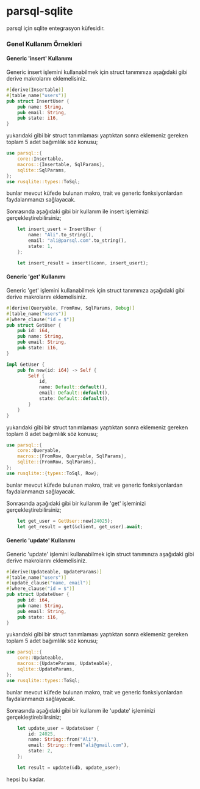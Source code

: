 # parsql-sqlite

parsql için sqlite entegrasyon küfesidir.

### Genel Kullanım Örnekleri

#### Generic 'insert' Kullanımı

Generic insert işlemini kullanabilmek için struct tanımınıza aşağıdaki gibi derive makrolarını eklemelisiniz.

```rust
#[derive(Insertable)]
#[table_name("users")]
pub struct InsertUser {
    pub name: String,
    pub email: String,
    pub state: i16,
}
```

yukarıdaki gibi bir struct tanımlaması yaptıktan sonra eklemeniz gereken toplam 5 adet bağımlılık söz konusu;

```rust
use parsql::{
    core::Insertable,
    macros::{Insertable, SqlParams},
    sqlite::SqlParams,
};
use rusqlite::types::ToSql;
```

bunlar mevcut küfede bulunan makro, trait ve generic fonksiyonlardan faydalanmanızı sağlayacak.

Sonrasında aşağıdaki gibi bir kullanım ile insert işleminizi gerçekleştirebilirsiniz;

```rust
    let insert_usert = InsertUser {
        name: "Ali".to_string(),
        email: "ali@parsql.com".to_string(),
        state: 1,
    };

    let insert_result = insert(&conn, insert_usert);
```

#### Generic 'get' Kullanımı

Generic 'get' işlemini kullanabilmek için struct tanımınıza aşağıdaki gibi derive makrolarını eklemelisiniz.

```rust
#[derive(Queryable, FromRow, SqlParams, Debug)]
#[table_name("users")]
#[where_clause("id = $")]
pub struct GetUser {
    pub id: i64,
    pub name: String,
    pub email: String,
    pub state: i16,
}

impl GetUser {
    pub fn new(id: i64) -> Self {
        Self {
            id,
            name: Default::default(),
            email: Default::default(),
            state: Default::default(),
        }
    }
}
```

yukarıdaki gibi bir struct tanımlaması yaptıktan sonra eklemeniz gereken toplam 8 adet bağımlılık söz konusu;

```rust
use parsql::{
    core::Queryable,
    macros::{FromRow, Queryable, SqlParams},
    sqlite::{FromRow, SqlParams},
};
use rusqlite::{types::ToSql, Row};
```

bunlar mevcut küfede bulunan makro, trait ve generic fonksiyonlardan faydalanmanızı sağlayacak.

Sonrasında aşağıdaki gibi bir kullanım ile 'get' işleminizi gerçekleştirebilirsiniz;

```rust
    let get_user = GetUser::new(24025);
    let get_result = get(&client, get_user).await;
```

#### Generic 'update' Kullanımı

Generic 'update' işlemini kullanabilmek için struct tanımınıza aşağıdaki gibi derive makrolarını eklemelisiniz.

```rust
#[derive(Updateable, UpdateParams)]
#[table_name("users")]
#[update_clause("name, email")]
#[where_clause("id = $")]
pub struct UpdateUser {
    pub id: i64,
    pub name: String,
    pub email: String,
    pub state: i16,
}
```

yukarıdaki gibi bir struct tanımlaması yaptıktan sonra eklemeniz gereken toplam 5 adet bağımlılık söz konusu;

```rust
use parsql::{
    core::Updateable,
    macros::{UpdateParams, Updateable},
    sqlite::UpdateParams,
};
use rusqlite::types::ToSql;
```

bunlar mevcut küfede bulunan makro, trait ve generic fonksiyonlardan faydalanmanızı sağlayacak.

Sonrasında aşağıdaki gibi bir kullanım ile 'update' işleminizi gerçekleştirebilirsiniz;

```rust
    let update_user = UpdateUser {
        id: 24025,
        name: String::from("Ali"),
        email: String::from("ali@gmail.com"),
        state: 2,
    };

    let result = update(&db, update_user);
```

hepsi bu kadar.

